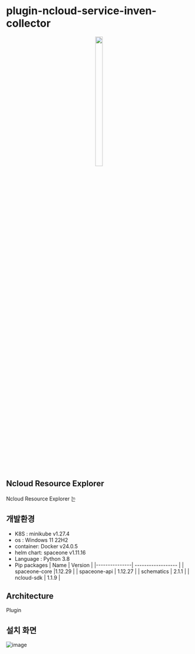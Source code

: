 # plugin-ncloud-service-inven-collector

<p align="center"><img src="[image_src](https://github.com/chulgyujeon/plugin-ncloud-service-inven-collector/assets/101609006/05cc08b2-2bc2-4900-8882-e8fc12c92686)" width="20%" height="30%" ></p>


## Ncloud Resource Explorer

Ncloud Resource Explorer 는

## 개발환경
* K8S : minikube v1.27.4
* os : Windows 11 22H2
* container: Docker v24.0.5
* helm chart: spaceone v1.11.16
* Language : Python 3.8
* Pip packages
     | Name          | Version            |
     |---------------| ------------------ |
     | spaceone-core |1.12.29 |
     | spaceone-api  | 1.12.27 |
     | schematics    | 2.1.1 |
     | ncloud-sdk    | 1.1.9 |


## Architecture

Plugin

## 설치 화면
![image](https://github.com/chulgyujeon/plugin-ncloud-service-inven-collector/assets/101609006/304db630-b312-4179-9494-7af6ab06f7ef)

